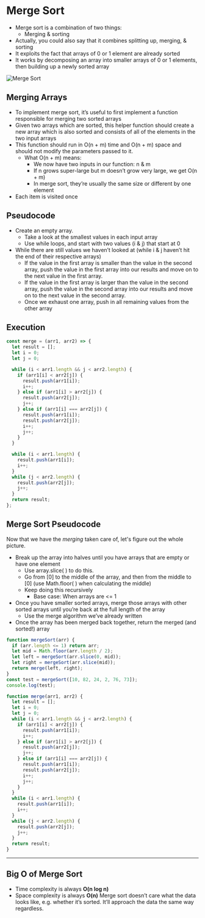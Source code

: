 # Merge Sort

- Merge sort is a combination of two things:
  - Merging & sorting
- Actually, you could also say that it combines splitting up, merging, & sorting
- It exploits the fact that arrays of 0 or 1 element are already sorted
- It works by decomposing an array into smaller arrays of 0 or 1 elements, then building up a newly sorted array

![Merge Sort](https://camo.githubusercontent.com/64ba2bcbd5c11779657e40a1d03d0ea691f6fa57/68747470733a2f2f75706c6f61642e77696b696d656469612e6f72672f77696b6970656469612f636f6d6d6f6e732f632f63632f4d657267652d736f72742d6578616d706c652d33303070782e676966)

## Merging Arrays

- To implement merge sort, it’s useful to first implement a function responsible for merging two sorted arrays
- Given two arrays which are sorted, this helper function should create a new array which is also sorted and consists of all of the elements in the two input arrays
- This function should run in O(n + m) time and O(n + m) space and should not modify the parameters passed to it.
  - What O(n + m) means:
    - We now have two inputs in our function: n & m
    - If n grows super-large but m doesn’t grow very large, we get O(n + m)
    - In merge sort, they’re usually the same size or different by one element
- Each item is visited once

## Pseudocode

- Create an empty array.
  - Take a look at the smallest values in each input array
  - Use while loops, and start with two values (i & j) that start at 0
- While there are still values we haven’t looked at (while i & j haven’t hit the end of their respective arrays)
  - If the value in the first array is smaller than the value in the second array, push the value in the first array into our results and move on to the next value in the first array.
  - If the value in the first array is larger than the value in the second array, push the value in the second array into our results and move on to the next value in the second array.
  - Once we exhaust one array, push in all remaining values from the other array

## Execution

```javascript
const merge = (arr1, arr2) => {
  let result = [];
  let i = 0;
  let j = 0;

  while (i < arr1.length && j < arr2.length) {
    if (arr1[i] < arr2[j]) {
      result.push(arr1[i]);
      i++;
    } else if (arr1[i] > arr2[j]) {
      result.push(arr2[j]);
      j++;
    } else if (arr1[i] === arr2[j]) {
      result.push(arr1[i]);
      result.push(arr2[j]);
      i++;
      j++;
    }
  }

  while (i < arr1.length) {
    result.push(arr1[i]);
    i++;
  }
  while (j < arr2.length) {
    result.push(arr2[j]);
    j++;
  }
  return result;
};
```

## Merge Sort Pseudocode

Now that we have the _merging_ taken care of, let's figure out the whole picture.

- Break up the array into halves until you have arrays that are empty or have one element
  - Use array.slice( ) to do this.
  - Go from [0] to the middle of the array, and then from the middle to [0] (use Math.floor( ) when calculating the middle)
  - Keep doing this recursively
    - Base case: When arrays are <= 1
- Once you have smaller sorted arrays, merge those arrays with other sorted arrays until you’re back at the full length of the array
  - Use the merge algorithm we’ve already written
- Once the array has been merged back together, return the merged (and sorted!) array

```javascript
function mergeSort(arr) {
  if (arr.length <= 1) return arr;
  let mid = Math.floor(arr.length / 2);
  let left = mergeSort(arr.slice(0, mid));
  let right = mergeSort(arr.slice(mid));
  return merge(left, right);
}
const test = mergeSort([10, 82, 24, 2, 76, 73]);
console.log(test);
```

```javascript
function merge(arr1, arr2) {
  let result = [];
  let i = 0;
  let j = 0;
  while (i < arr1.length && j < arr2.length) {
    if (arr1[i] < arr2[j]) {
      result.push(arr1[i]);
      i++;
    } else if (arr1[i] > arr2[j]) {
      result.push(arr2[j]);
      j++;
    } else if (arr1[i] === arr2[j]) {
      result.push(arr1[i]);
      result.push(arr2[j]);
      i++;
      j++;
    }
  }
  while (i < arr1.length) {
    result.push(arr1[i]);
    i++;
  }
  while (j < arr2.length) {
    result.push(arr2[j]);
    j++;
  }
  return result;
}
```

---

## Big O of Merge Sort

- Time complexity is always **O(n log n)**
- Space complexity is always **O(n)**
  Merge sort doesn’t care what the data looks like, e.g. whether it’s sorted. It’ll approach the data the same way regardless.
